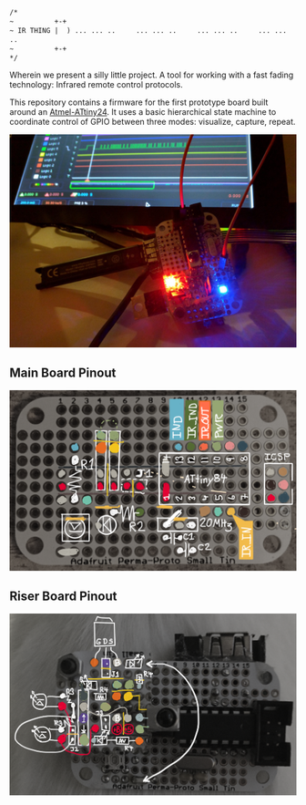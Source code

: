 ```
/*
~          +-+
~ IR THING |  ) ... ... ..     ... ... ..     ... ... ..     ... ... ..
~          +-+
*/
```


Wherein we present a silly little project. A tool for working with a fast fading
technology: Infrared remote control protocols.

This repository contains a firmware for the first prototype board built around an [Atmel-ATtiny24](/docs/Atmel-ATtiny24-ATtiny44-ATtiny84_Datasheet-Complete.pdf).
It uses a basic hierarchical state machine to coordinate control of GPIO between
three modes: visualize, capture, repeat.

![Dev board prototype 0](/docs/devboard.jpg)

## Main Board Pinout

![Main Board](/docs/pinout_level0.jpg)

## Riser Board Pinout

![Riser Board](/docs/pinout_level1.jpg)
